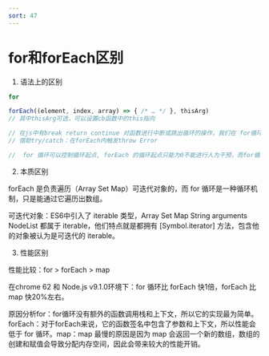 ```yaml
---
sort: 47
---
```


# for和forEach区别

1. 语法上的区别
```js
for

```

```js
forEach((element, index, array) => { /* … */ }, thisArg)
// 其中thisArg可选，可以设置cb函数中的this指向

// 在js中有break return continue 对函数进行中断或跳出循环的操作，我们在 for循环中会用到一些中断行为，对于优化数组遍历查找是很好的，但由于forEach属于迭代器，只能按序依次遍历完成，所以不支持上述的中断行为。
// 借助try/catch：在forEach内触发throw Error

//  for 循环可以控制循环起点, forEach 的循环起点只能为0不能进行人为干预，而for循环不同
```
2. 本质区别

forEach 是负责遍历（Array Set Map）可迭代对象的，而 for 循环是一种循环机制，只是能通过它遍历出数组。

可迭代对象：ES6中引入了 iterable 类型，Array Set Map String arguments NodeList 都属于 iterable，他们特点就是都拥有 [Symbol.iterator] 方法，包含他的对象被认为是可迭代的 iterable。


3. 性能区别

性能比较：for > forEach > map 

在chrome 62 和 Node.js v9.1.0环境下：for 循环比 forEach 快1倍，forEach 比 map 快20%左右。

原因分析for：for循环没有额外的函数调用栈和上下文，所以它的实现最为简单。forEach：对于forEach来说，它的函数签名中包含了参数和上下文，所以性能会低于 for 循环。map：map 最慢的原因是因为 map 会返回一个新的数组，数组的创建和赋值会导致分配内存空间，因此会带来较大的性能开销。

